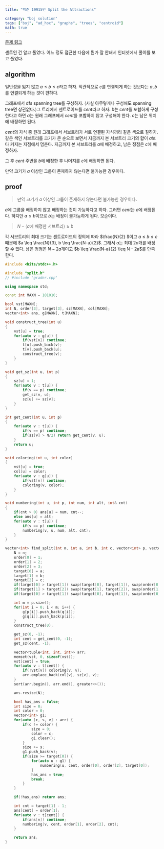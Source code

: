 ```yaml
---
title: "백준 19915번 Split the Attractions"

category: "boj solution"
tags: ["boj", "ad_hoc", "graphs", "trees", "centroid"]
math: true
--- 
```


[문제 링크](https://www.acmicpc.net/problem/19915)

센트인 건 알고 풀었다. 어느 정도 접근한 다음에 뭔가 잘 안돼서 인터넷에서 풀이를 보고 풀었다.

## algorithm

일반성을 잃지 않고 $a \leq b \leq c$라고 하자.
직관적으로 $c$를 연결되게 하는 것보다는 $a, b$를 연결되게 하는 것이 편하다.

그래프에서 dfs spanning tree를 구성하자. (사실 아무렇게나 구성해도 spanning tree면 상관없다.)그 트리에서 센트로이드를 $cent$라고 하자.
$b$는 $cent$를 포함하게 구성한다고 하면 $a$는 원래 그래프에서 $cent$를 포함하지 않고 구성해야 한다. $c$는 남은 위치에 배정하면 된다.


$cent$의 자식 중 원래 그래프에서 서브트리가 서로 연결된 자식끼리 같은 색으로 칠하자. 같은 색인 서브트리를 크기가 큰 순으로 보면서 지금까지 본 서브트리 크기의 합이 $a$보다 커지는 지점에서 멈춘다. 지금까지 본 서브트리를 $a$에 배정하고, 남은 정점은 $c$에 배정하자.


그 후 $cent$ 주변을 $b$에 배정한 후 나머지를 $c$에 배정하면 된다.

만약 크기가 $a$ 이상인 그룹이 존재하지 않는다면 불가능한 경우이다.


## proof

> 만약 크기가 $a$ 이상인 그룹이 존재하지 않는다면 불가능한 경우이다.


$a$에 그룹을 배정하지 않고 배정하는 것이 가능하다고 하자. 그러면 $cent$는 $a$에 배정된다. 하지만 $a \leq b$이므로 $b$는 배정이 불가능하게 된다. 모순이다.


> $N - (a \text{에 배정한 서브트리}) \geq b$

각 서브트리의 최대 크기는 센트로이드의 정의에 따라 $\frac{N}{2} $이고 $a \leq b \leq c$ 때문에 $a \leq \frac{N}{3}, b \leq \frac{N-a}{2}$. 그래서 $a$는 최대 $2a$개를 배정할 수 있다. 남은 정점은 $N - 2a$개이고 $b \leq \frac{N-a}{2} \leq N - 2a$를 만족한다.

```cpp
#include <bits/stdc++.h>

#include "split.h"
// #include "grader.cpp"

using namespace std;

const int MAXN = 101010;

bool vst[MAXN];
int N, order[3], target[3], sz[MAXN], col[MAXN];
vector<int> ans, g[MAXN], t[MAXN];

void construct_tree(int u)
{
	vst[u] = true;
	for(auto v : g[u]) {
		if(vst[v]) continue;
		t[u].push_back(v);
		t[v].push_back(u);
		construct_tree(v);
	}
}

void get_sz(int u, int p)
{
	sz[u] = 1;
	for(auto v : t[u]) {
		if(v == p) continue;
		get_sz(v, u);
		sz[u] += sz[v];
	}
}

int get_cent(int u, int p)
{
	for(auto v : t[u]) {
		if(v == p) continue;
		if(sz[v] > N/2) return get_cent(v, u);
	}
	return u;
}

void coloring(int u, int color)
{
	vst[u] = true;
	col[u] = color;
	for(auto v : g[u]) {
		if(vst[v]) continue;
		coloring(v, color);
	}
}

void numbering(int u, int p, int num, int alt, int& cnt)
{
	if(cnt > 0) ans[u] = num, cnt--;
	else ans[u] = alt;
	for(auto v : t[u]) {
		if(v == p) continue;
		numbering(v, u, num, alt, cnt);
	}
}

vector<int> find_split(int n, int a, int b, int c, vector<int> p, vector<int> q) {
	N = n;
	order[0] = 1;
	order[1] = 2;
	order[2] = 3;
	target[0] = a;
	target[1] = b;
	target[2] = c;
	if(target[0] > target[1]) swap(target[0], target[1]), swap(order[0], order[1]);
	if(target[1] > target[2]) swap(target[1], target[2]), swap(order[1], order[2]);
	if(target[0] > target[1]) swap(target[0], target[1]), swap(order[0], order[1]);

	int m = p.size();
	for(int i = 0; i < m; i++) {
		g[p[i]].push_back(q[i]);
		g[q[i]].push_back(p[i]);
	}
	construct_tree(0);

	get_sz(0, -1);
	int cent = get_cent(0, -1);
	get_sz(cent, -1);

	vector<tuple<int, int, int>> arr;
	memset(vst, 0, sizeof(vst));
	vst[cent] = true;
	for(auto v : t[cent]) {
		if(!vst[v]) coloring(v, v);
		arr.emplace_back(col[v], sz[v], v);
	}
	sort(arr.begin(), arr.end(), greater<>());

	ans.resize(N);

	bool has_ans = false;
	int size = 0;
	int color = 0;
	vector<int> g1;
	for(auto [c, s, v] : arr) {
		if(c != color) {
			size = 0;
			color = c;
			g1.clear();
		}
		size += s;
		g1.push_back(v);
		if(size >= target[0]) {
			for(auto u : g1) {
				numbering(u, cent, order[0], order[2], target[0]);
			}
			has_ans = true;
			break;
		}
	}

	if(!has_ans) return ans;

	int cnt = target[1] - 1;
	ans[cent] = order[1];
	for(auto v : t[cent]) {
		if(ans[v]) continue;
		numbering(v, cent, order[1], order[2], cnt);
	}

	return ans;
}
```